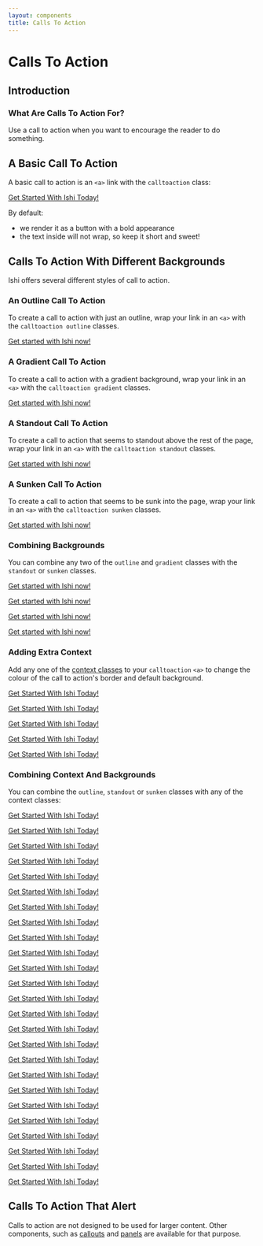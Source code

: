 ```yaml
---
layout: components
title: Calls To Action
---
```


# Calls To Action

## Introduction

### What Are Calls To Action For?

Use a call to action when you want to encourage the reader to do something.

## A Basic Call To Action

A basic call to action is an `<a>` link with the `calltoaction` class:

<a class="calltoaction" href="getting-started.html">Get Started With Ishi Today!</a>

By default:

* we render it as a button with a bold appearance
* the text inside will not wrap, so keep it short and sweet!

## Calls To Action With Different Backgrounds

Ishi offers several different styles of call to action.

### An Outline Call To Action

To create a call to action with just an outline, wrap your link in an `<a>` with the `calltoaction outline` classes.

<a class="calltoaction outline" href="getting-started.html">Get started with Ishi now!</a>

### A Gradient Call To Action

To create a call to action with a gradient background, wrap your link in an `<a>` with the `calltoaction gradient` classes.

<a class="calltoaction gradient" href="getting-started.html">Get started with Ishi now!</a>

### A Standout Call To Action

To create a call to action that seems to standout above the rest of the page, wrap your link in an `<a>` with the `calltoaction standout` classes.

<a class="calltoaction standout" href="getting-started.html">Get started with Ishi now!</a>

### A Sunken Call To Action

To create a call to action that seems to be sunk into the page, wrap your link in an `<a>` with the `calltoaction sunken` classes.

<a class="calltoaction sunken" href="getting-started.html">Get started with Ishi now!</a>

### Combining Backgrounds

You can combine any two of the `outline` and `gradient` classes with the `standout` or `sunken` classes.

<a class="calltoaction outline standout" href="getting-started.html">Get started with Ishi now!</a>

<a class="calltoaction outline sunken" href="getting-started.html">Get started with Ishi now!</a>

<a class="calltoaction gradient standout" href="getting-started.html">Get started with Ishi now!</a>

<a class="calltoaction gradient sunken" href="getting-started.html">Get started with Ishi now!</a>

### Adding Extra Context

Add any one of the [context classes](context-classes.html) to your `calltoaction` `<a>` to change the colour of the call to action's border and default background.

<a class="calltoaction attention" href="getting-started.html">Get Started With Ishi Today!</a>

<a class="calltoaction info" href="getting-started.html">Get Started With Ishi Today!</a>

<a class="calltoaction success" href="getting-started.html">Get Started With Ishi Today!</a>

<a class="calltoaction warning" href="getting-started.html">Get Started With Ishi Today!</a>

<a class="calltoaction danger" href="getting-started.html">Get Started With Ishi Today!</a>

### Combining Context And Backgrounds

You can combine the `outline`, `standout` or `sunken` classes with any of the context classes:

<a class="calltoaction attention outline" href="getting-started.html">Get Started With Ishi Today!</a>

<a class="calltoaction attention outline standout" href="getting-started.html">Get Started With Ishi Today!</a>

<a class="calltoaction attention outline sunken" href="getting-started.html">Get Started With Ishi Today!</a>

<a class="calltoaction attention standout" href="getting-started.html">Get Started With Ishi Today!</a>

<a class="calltoaction attention sunken" href="getting-started.html">Get Started With Ishi Today!</a>

<a class="calltoaction info outline" href="getting-started.html">Get Started With Ishi Today!</a>

<a class="calltoaction info outline standout" href="getting-started.html">Get Started With Ishi Today!</a>

<a class="calltoaction info outline sunken" href="getting-started.html">Get Started With Ishi Today!</a>

<a class="calltoaction info standout" href="getting-started.html">Get Started With Ishi Today!</a>

<a class="calltoaction info sunken" href="getting-started.html">Get Started With Ishi Today!</a>

<a class="calltoaction success outline" href="getting-started.html">Get Started With Ishi Today!</a>

<a class="calltoaction success outline standout" href="getting-started.html">Get Started With Ishi Today!</a>

<a class="calltoaction success outline sunken" href="getting-started.html">Get Started With Ishi Today!</a>

<a class="calltoaction success standout" href="getting-started.html">Get Started With Ishi Today!</a>

<a class="calltoaction success sunken" href="getting-started.html">Get Started With Ishi Today!</a>

<a class="calltoaction warning outline" href="getting-started.html">Get Started With Ishi Today!</a>

<a class="calltoaction warning outline standout" href="getting-started.html">Get Started With Ishi Today!</a>

<a class="calltoaction warning outline sunken" href="getting-started.html">Get Started With Ishi Today!</a>

<a class="calltoaction warning standout" href="getting-started.html">Get Started With Ishi Today!</a>

<a class="calltoaction warning sunken" href="getting-started.html">Get Started With Ishi Today!</a>

<a class="calltoaction danger outline" href="getting-started.html">Get Started With Ishi Today!</a>

<a class="calltoaction danger outline standout" href="getting-started.html">Get Started With Ishi Today!</a>

<a class="calltoaction danger outline sunken" href="getting-started.html">Get Started With Ishi Today!</a>

<a class="calltoaction danger standout" href="getting-started.html">Get Started With Ishi Today!</a>

<a class="calltoaction danger sunken" href="getting-started.html">Get Started With Ishi Today!</a>

## Calls To Action That Alert

Calls to action are not designed to be used for larger content. Other components, such as [callouts](callouts.html) and [panels](panels.html) are available for that purpose.